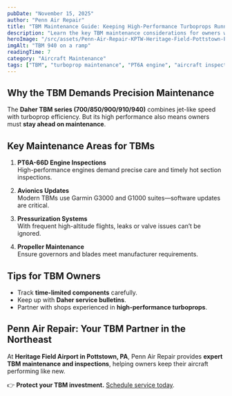 ```yaml
---
pubDate: "November 15, 2025"
author: "Penn Air Repair"
title: "TBM Maintenance Guide: Keeping High-Performance Turboprops Running Smooth"
description: "Learn the key TBM maintenance considerations for owners who want to maximize performance and minimize downtime."
heroImage: "/src/assets/Penn-Air-Repair-KPTW-Heritage-Field-Pottstown-PA-Geo-Kyle repairing wing.jpg"
imgAlt: "TBM 940 on a ramp"
readingTime: 7
category: "Aircraft Maintenance"
tags: ["TBM", "turboprop maintenance", "PT6A engine", "aircraft inspections"]
---
```


## Why the TBM Demands Precision Maintenance

The **Daher TBM series (700/850/900/910/940)** combines jet-like speed with turboprop efficiency. But its high performance also means owners must **stay ahead on maintenance**.

## Key Maintenance Areas for TBMs

1. **PT6A-66D Engine Inspections**  
   High-performance engines demand precise care and timely hot section inspections.

2. **Avionics Updates**  
   Modern TBMs use Garmin G3000 and G1000 suites—software updates are critical.

3. **Pressurization Systems**  
   With frequent high-altitude flights, leaks or valve issues can’t be ignored.

4. **Propeller Maintenance**  
   Ensure governors and blades meet manufacturer requirements.

## Tips for TBM Owners

- Track **time-limited components** carefully.
- Keep up with **Daher service bulletins**.
- Partner with shops experienced in **high-performance turboprops**.

## Penn Air Repair: Your TBM Partner in the Northeast

At **Heritage Field Airport in Pottstown, PA**, Penn Air Repair provides **expert TBM maintenance and inspections**, helping owners keep their aircraft performing like new.

👉 **Protect your TBM investment.** [Schedule service today](#).
